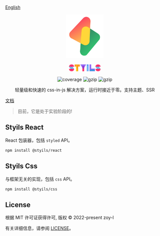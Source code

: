 [English](./README.md)

<p align="center">
<img src="./logo.svg" alt="styils" style="width:120px">
<br/>
<br/>
<img src="./styils.svg" alt="styils" style="width:100px;">
</p>

<p align="center">
  <img src="https://codecov.io/gh/zoy-l/styils/branch/main/graph/badge.svg?token=DAETCWW98B" alt="coverage" />
  <img src="https://img.badgesize.io/https://unpkg.com/@styils/css@latest/index.prod.esm.js?compression=gzip&style=square&label=css&color=#4fc08d" alt="gzip" />
  <img src="https://img.badgesize.io/https://unpkg.com/@styils/react@latest/index.prod.esm.js?compression=gzip&style=square&label=react&color=#4fc08d" alt="gzip" />
</p>

<p align="center">
 轻量级和快速的 css-in-js 解决方案，运行时接近于零。支持主题、SSR
</p>

[文档](https://styils.github.io/styils)

> 目前，它是处于实验阶段的!

## Styils React

React 包装器，包括 `styled` API。

```sh
npm install @styils/react
```

## Styils Css

与框架无关的实现，包括 `css` API。

```sh
npm install @styils/css
```

## License

根据 MIT 许可证获得许可, 版权 © 2022-present zoy-l

有关详细信息，请参阅 [LICENSE](./LICENSE)。

